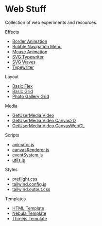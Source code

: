 # Web Stuff

Collection of web experiments and resources.

Effects
* [Border Animation](https://adcimon.github.io/web-stuff/effects/border-animation)
* [Bubble Navigation Menu](https://adcimon.github.io/web-stuff/effects/bubble-navigation-menu)
* [Mouse Animation](https://adcimon.github.io/web-stuff/effects/mouse-animation)
* [SVG Typewriter](https://adcimon.github.io/web-stuff/effects/svg-typewriter)
* [SVG Waves](https://adcimon.github.io/web-stuff/effects/svg-waves)
* [Typewriter](https://adcimon.github.io/web-stuff/effects/typewriter)

Layout
* [Basic Flex](https://adcimon.github.io/web-stuff/layout/basic-flex)
* [Basic Grid](https://adcimon.github.io/web-stuff/layout/basic-grid)
* [Photo Gallery Grid](https://adcimon.github.io/web-stuff/layout/photo-gallery-grid)

Media
* [GetUserMedia Video](https://adcimon.github.io/web-stuff/media/getusermedia-video)
* [GetUserMedia Video Canvas2D](https://adcimon.github.io/web-stuff/media/getusermedia-video-canvas2d)
* [GetUserMedia Video CanvasWebGL](https://adcimon.github.io/web-stuff/media/getusermedia-video-canvaswebgl)

Scripts
* [animator.js](https://github.com/adcimon/web-stuff/blob/master/scripts/animator.js)
* [canvasRenderer.js](https://github.com/adcimon/web-stuff/blob/master/scripts/canvasRenderer.js)
* [eventSystem.js](https://github.com/adcimon/web-stuff/blob/master/scripts/eventSystem.js)
* [utils.js](https://github.com/adcimon/web-stuff/blob/master/scripts/utils.js)

Styles
* [preflight.css](https://github.com/adcimon/web-stuff/blob/master/styles/preflight.css)
* [tailwind.config.js](https://github.com/adcimon/web-stuff/blob/master/styles/tailwind.config.js)
* [tailwind.output.css](https://github.com/adcimon/web-stuff/blob/master/styles/tailwind.output.css)

Templates
* [HTML Template](https://adcimon.github.io/web-stuff/templates/html-template)
* [Nebula Template](https://adcimon.github.io/web-stuff/templates/nebula-template)
* [Threejs Template](https://adcimon.github.io/web-stuff/templates/threejs-template)
